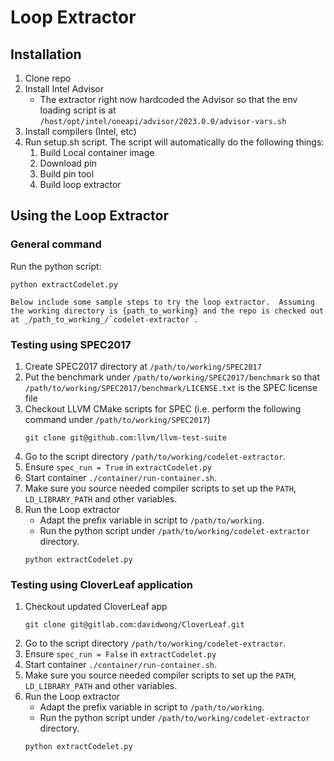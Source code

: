 Loop Extractor
==============

Installation
-------------------------
1. Clone repo
2. Install Intel Advisor
   - The extractor right now hardcoded the Advisor so that the env loading script is at `/host/opt/intel/oneapi/advisor/2023.0.0/advisor-vars.sh`
3. Install compilers (Intel, etc)
4. Run setup.sh script.  The script will automatically do the following things:
    1. Build Local container image
    2. Download pin
    3. Build pin tool
    4. Build loop extractor

Using the Loop Extractor
------------------------

### General command
Run the python script:
```
python extractCodelet.py

Below include some sample steps to try the loop extractor.  Assuming the working directory is {path_to_working} and the repo is checked out at _/path_to_working_/`codelet-extractor`.
```

### Testing using SPEC2017

1. Create SPEC2017 directory at `/path/to/working/SPEC2017`
2. Put the benchmark under `/path/to/working/SPEC2017/benchmark` so that `/path/to/working/SPEC2017/benchmark/LICENSE.txt` is the SPEC license file
3. Checkout LLVM CMake scripts for SPEC (i.e. perform the following command under `/path/to/working/SPEC2017`)
   ```
   git clone git@github.com:llvm/llvm-test-suite
   ```
4. Go to the script directory `/path/to/working/codelet-extractor`.
5. Ensure `spec_run = True` in `extractCodelet.py`   
6. Start container `./container/run-container.sh`.
7. Make sure you source needed compiler scripts to set up the `PATH`, `LD_LIBRARY_PATH` and other variables.
8. Run the Loop extractor
   * Adapt the prefix variable in script to `/path/to/working`.
   * Run the python script under `/path/to/working/codelet-extractor` directory.
   ```
   python extractCodelet.py
   ```

### Testing using CloverLeaf application

1. Checkout updated CloverLeaf app 
   ```
   git clone git@gitlab.com:davidwong/CloverLeaf.git
   ```
2. Go to the script directory `/path/to/working/codelet-extractor`.
3. Ensure `spec_run = False` in `extractCodelet.py`
4. Start container `./container/run-container.sh`.
5. Make sure you source needed compiler scripts to set up the `PATH`, `LD_LIBRARY_PATH` and other variables.
6. Run the Loop extractor
   * Adapt the prefix variable in script to `/path/to/working`.
   * Run the python script under `/path/to/working/codelet-extractor` directory.
   ```
   python extractCodelet.py
   ```